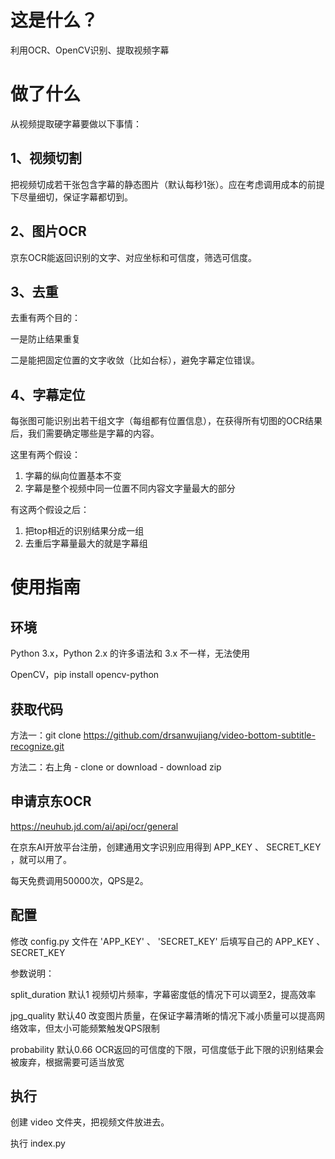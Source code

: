 # 这是什么？
利用OCR、OpenCV识别、提取视频字幕


# 做了什么
从视频提取硬字幕要做以下事情：

## 1、视频切割
把视频切成若干张包含字幕的静态图片（默认每秒1张）。应在考虑调用成本的前提下尽量细切，保证字幕都切到。

## 2、图片OCR
京东OCR能返回识别的文字、对应坐标和可信度，筛选可信度。

## 3、去重
去重有两个目的：

一是防止结果重复

二是能把固定位置的文字收敛（比如台标），避免字幕定位错误。

## 4、字幕定位
每张图可能识别出若干组文字（每组都有位置信息），在获得所有切图的OCR结果后，我们需要确定哪些是字幕的内容。

这里有两个假设：
1. 字幕的纵向位置基本不变
2. 字幕是整个视频中同一位置不同内容文字量最大的部分

有这两个假设之后：
1. 把top相近的识别结果分成一组
2. 去重后字幕量最大的就是字幕组


# 使用指南
## 环境
Python 3.x，Python 2.x 的许多语法和 3.x 不一样，无法使用

OpenCV，pip install opencv-python

## 获取代码
方法一：git clone https://github.com/drsanwujiang/video-bottom-subtitle-recognize.git

方法二：右上角 - clone or download - download zip

## 申请京东OCR
https://neuhub.jd.com/ai/api/ocr/general

在京东AI开放平台注册，创建通用文字识别应用得到 APP_KEY 、 SECRET_KEY ，就可以用了。

每天免费调用50000次，QPS是2。

## 配置
修改 config.py 文件在 'APP_KEY' 、 'SECRET_KEY' 后填写自己的 APP_KEY 、 SECRET_KEY

参数说明：

split_duration 默认1 视频切片频率，字幕密度低的情况下可以调至2，提高效率

jpg_quality 默认40 改变图片质量，在保证字幕清晰的情况下减小质量可以提高网络效率，但太小可能频繁触发QPS限制

probability 默认0.66 OCR返回的可信度的下限，可信度低于此下限的识别结果会被废弃，根据需要可适当放宽

## 执行
创建 video 文件夹，把视频文件放进去。

执行 index.py
